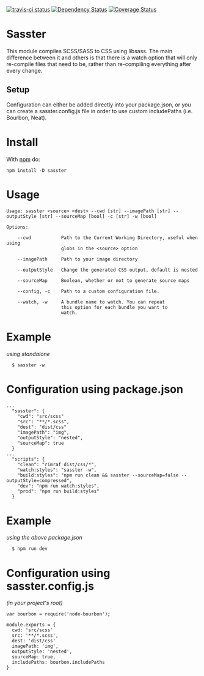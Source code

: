 [![travis-ci status](https://api.travis-ci.org/spencer-leopold/sasster.png)](http://travis-ci.org/#!/spencer-leopold/sasster/builds)
[![Dependency Status](https://david-dm.org/spencer-leopold/sasster.png)](https://david-dm.org/spencer-leopold/sasster)
[![Coverage Status](https://coveralls.io/repos/spencer-leopold/sasster/badge.png)](https://coveralls.io/r/spencer-leopold/sasster)

# Sasster

This module compiles SCSS/SASS to CSS using libsass. The main difference between it and others is that there is a watch option that will only re-compile files that need to be, rather than re-compiling everything after every change.

## Setup

Configuration can either be added directly into your package.json, or you can create a sasster.config.js file in order to use custom includePaths (i.e. Bourbon, Neat).

# Install

With [npm](http://npmjs.org) do:

```
npm install -D sasster
```

# Usage

```
Usage: sasster <source> <dest> --cwd [str] --imagePath [str] --outputStyle [str] --sourceMap [bool] -c [str] -w [bool]

Options:

    --cwd           Path to the Current Working Directory, useful when using
                    globs in the <source> option

    --imagePath     Path to your image directory

    --outputStyle   Change the generated CSS output, default is nested

    --sourceMap     Boolean, whether or not to generate source maps

    --config, -c    Path to a custom configuration file.

    --watch, -w     A bundle name to watch. You can repeat 
                    this option for each bundle you want to
                    watch.
```

# Example
_using standalone_ 

```
  $ sasster -w
```

# Configuration using package.json

```
...
  "sasster": {
    "cwd": "src/scss"
    "src": "**/*.scss",
    "dest": "dist/css"
    "imagePath": "img",
    "outputStyle": "nested",
    "sourceMap": true
  }
...
  "scripts": {
    "clean": "rimraf dist/css/*",
    "watch:styles": "sasster -w",
    "build:styles": "npm run clean && sasster --sourceMap=false --outputStyle=compressed",
    "dev": "npm run watch:styles",
    "prod": "npm run build:styles"
  }
```

# Example
_using the above package.json_

```
  $ npm run dev
```

# Configuration using sasster.config.js

_(in your project's root)_

```
var bourbon = require('node-bourbon');

module.exports = {
  cwd: 'src/scss'
  src: '**/*.scss',
  dest: 'dist/css'
  imagePath: 'img',
  outputStyle: 'nested',
  sourceMap: true,
  includePaths: bourbon.includePaths
}
```
